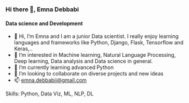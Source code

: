 ### Hi there 👋, Emna Debbabi
#### Data science and Development 
- 👋 Hi, I’m Emna and I am a junior Data scientist. I really enjoy learning languages and frameworks like Python, Django, Flask, Tensorflow and Keras,..
- 👀 I’m interested in Machine learning, Natural Language Processing, Deep learning, Data analysis and Data science in general.
- 🌱 I’m currently learning advanced Python
- 💞️ I’m looking to collaborate on diverse projects and new ideas
- 📫 emna.debbabii@gmail.com

Skills: Python, Data Viz, ML, NLP, DL





